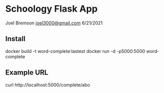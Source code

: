 # Schoology Flask App

Joel Bremson
joel3000@gmail.com
6/21/2021

## Install

docker build -t word-complete:lastest
docker run -d -p5000:5000 word-complete

## Example URL

curl http://localhost:5000/complete/abo

